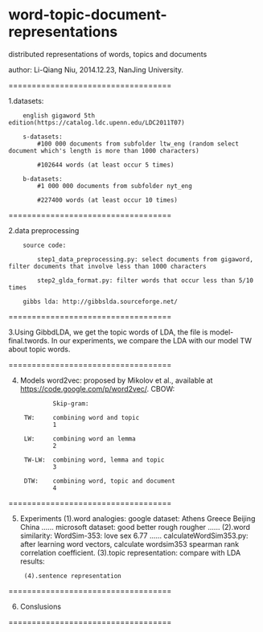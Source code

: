 word-topic-document-representations
===================================

distributed representations of words, topics and documents

author: Li-Qiang Niu, 2014.12.23, NanJing University.

===================================

1.datasets: 
        
        english gigaword 5th edition(https://catalog.ldc.upenn.edu/LDC2011T07)

        s-datasets: 
            #100 000 documents from subfolder ltw_eng (random select document which's length is more than 1000 characters)
            
            #102644 words (at least occur 5 times)

        b-datasets: 
            #1 000 000 documents from subfolder nyt_eng
            
            #227400 words (at least occur 10 times)

===================================

2.data preprocessing

        source code:

            step1_data_preprocessing.py: select documents from gigaword, filter documents that involve less than 1000 characters 
  
            step2_glda_format.py: filter words that occur less than 5/10 times

        gibbs lda: http://gibbslda.sourceforge.net/

===================================

3.Using GibbdLDA, we get the topic words of LDA, the file is model-final.twords. In our experiments, we compare the LDA with our model TW about topic words.

===================================

4. Models
        word2vec:
                proposed by Mikolov et al., available at https://code.google.com/p/word2vec/.
                CBOW:

                Skip-gram:
        
        TW:     combining word and topic
                1

        LW:     combining word an lemma
                2
        
        TW-LW:  combining word, lemma and topic 
                3
        
        DTW:    combining word, topic and document
                4

===================================

5. Experiments
        (1).word analogies:
                google dataset:
                        Athens Greece Beijing China
                        ......
                microsoft dataset:
                        good better rough rougher
                        ......
        (2).word similarity:
                WordSim-353:
                        love    sex     6.77
                        ......
                calculateWordSim353.py: after learning word vectors, calculate wordsim353 spearman rank correlation coefficient.
        (3).topic representation:
                compare with LDA results:
                
        (4).sentence representation
        
        

===================================

6. Conslusions
        

===================================


